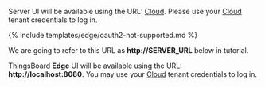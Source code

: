 Server UI will be available using the URL: [Cloud](https://thingsboard.cloud/signup).
Please use your [Cloud](https://thingsboard.cloud/signup) tenant credentials to log in.

{% include templates/edge/oauth2-not-supported.md %}

We are going to refer to this URL as **http://SERVER_URL** below in tutorial.

ThingsBoard **Edge** UI will be available using the URL: **http://localhost:8080**.
You may use your [Cloud](https://thingsboard.cloud/signup) tenant credentials to log in.